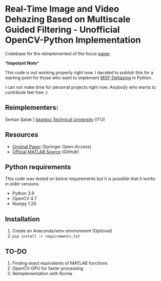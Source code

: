 # Real-Time Image and Video Dehazing Based on Multiscale Guided Filtering - Unofficial OpenCV-Python Implementation

Codebase for the reimplemented of the focus [paper](https://rdcu.be/cTCIV).

\***Impotant Note**\*

  This code is not working properly right now. I decided to publish this for a starting point for those who want to implement [MGF-Dehazing](https://github.com/viengiaan/MGF_dehazing) in Python. 

  I can not make time for personal projects right now. Anybody who wants to contribute feel free :)

## Reimplementers:

Serkan Şatak | [Istanbul Technical University](https://www.itu.edu.tr/en) (ITU)

## Resources

- [Original Paper](https://rdcu.be/cTCIV) (Springer Open-Access)
- [Official MATLAB Source](https://github.com/viengiaan/MGF_dehazing) (GitHub)

## Python requirements
This code was tested on below requirements but it is possible that it works in older versions.

- Python 3.9
- OpenCV 4.7
- Numpy 1.20

## Installation
1. Create an Anaconda/venv environment (Optional)
2.  ```pip install -r requirements.txt```

## TO-DO

1. Finding exact equivalents of MATLAB functions
2. OpenCV-GPU for faster processing
3. Reimplementation with Kornia